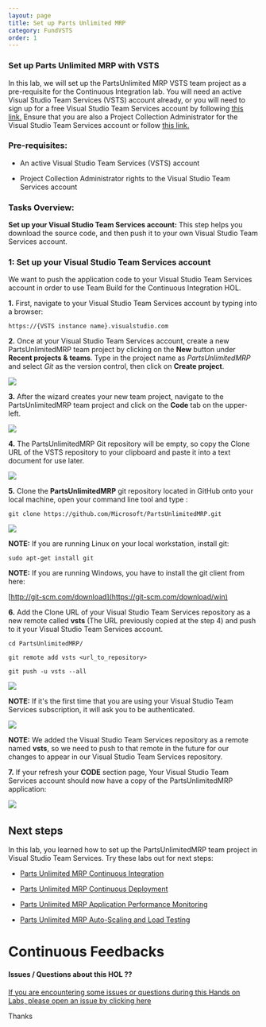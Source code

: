 ```yaml
---
layout: page
title: Set up Parts Unlimited MRP
category: FundVSTS
order: 1
---
```


### Set up Parts Unlimited MRP with VSTS ###

In this lab, we will set up the PartsUnlimited MRP VSTS team project as a pre-requisite for the Continuous Integration lab. You will need an active Visual Studio Team Services (VSTS) account already, or you will need to sign up for a free Visual Studio Team Services account by following [this link.](https://www.visualstudio.com/en-us/docs/setup-admin/team-services/sign-up-for-visual-studio-team-services) Ensure that you are also a Project Collection Administrator for the Visual Studio Team Services account or follow [this link.](https://www.visualstudio.com/en-us/docs/setup-admin/add-administrator-tfs) 

### Pre-requisites: ###

-   An active Visual Studio Team Services (VSTS) account

-   Project Collection Administrator rights to the Visual Studio Team Services account

### Tasks Overview: ###

**Set up your Visual Studio Team Services account:** This step helps you download the source code, and then push it to your own Visual Studio Team Services account.

### 1: Set up your Visual Studio Team Services account

We want to push the application code to your Visual Studio Team Services account in
order to use Team Build for the Continuous Integration HOL.

**1.** First, navigate to your Visual Studio Team Services account by typing into a browser: 

    https://{VSTS instance name}.visualstudio.com

**2.** Once at your Visual Studio Team Services account, create a new PartsUnlimitedMRP team project by clicking on the **New** button under **Recent projects & teams**. Type in the project name as *PartsUnlimitedMRP* and select *Git* as the version control, then click on **Create project**.

![](<../assets/prereq/create_team_project.png>)

**3.** After the wizard creates your new team project, navigate to the PartsUnlimitedMRP team project and click on the **Code** tab on the upper-left. 

![](<../assets/prereq/navigate_to_code.png>)

**4.** The PartsUnlimitedMRP Git repository will be empty, so copy the Clone URL of the VSTS repository to your clipboard and paste it into a text document for use later. 

![](<../assets/prereq/copy_vsts_repo_url.png>)

**5.** Clone the **PartsUnlimitedMRP** git repository located in GitHub onto your local machine, open your command line tool and type :

    git clone https://github.com/Microsoft/PartsUnlimitedMRP.git

![](<../assets/prereq/clone_mrp.png>)

**NOTE:** If you are running Linux on your local workstation, install git:

    sudo apt-get install git
	
**NOTE:** If you are running Windows, you have to install the git client from here:

[http://git-scm.com/download](https://git-scm.com/download/win)

**6.** Add the Clone URL of your Visual Studio Team Services repository as a new remote called **vsts** (The URL previously copied at the step 4) and push to it
your Visual Studio Team Services account. 

	cd PartsUnlimitedMRP/

	git remote add vsts <url_to_repository>

	git push -u vsts --all
	
![](<../assets/prereq/push_to_vsts.png>)

**NOTE:** If it's the first time that you are using your Visual Studio Team Services subscription, it will ask you to be authenticated.

![](<../assets/prereq/vsts_auth.png>)

**NOTE:** We added the Visual Studio Team Services repository as a remote named **vsts**, so we need to
push to that remote in the future for our changes to appear in our Visual Studio Team Services
repository.

**7.** If your refresh your **CODE** section page, Your Visual Studio Team Services account should now have a copy of the PartsUnlimitedMRP
application:

![](<../assets/prereq/mrp_in_vsts.png>)
 

Next steps
----------

In this lab, you learned how to set up the PartsUnlimitedMRP team project in Visual Studio Team Services. Try these labs out for next steps:

-   [Parts Unlimited MRP Continuous Integration](https://github.com/Microsoft/PartsUnlimitedMRP/tree/master/docs/HOL_Continuous-Integration)

-   [Parts Unlimited MRP Continuous Deployment](https://github.com/Microsoft/PartsUnlimitedMRP/tree/master/docs/HOL_Continuous-Deployment)

-   [Parts Unlimited MRP Application Performance Monitoring](https://github.com/Microsoft/PartsUnlimitedMRP/tree/master/docs/HOL_Application-Performance-Monitoring)

-	[Parts Unlimited MRP Auto-Scaling and Load Testing](https://github.com/Microsoft/PartsUnlimitedMRP/tree/master/docs/HOL_Autoscaling-Load-Testing)

# Continuous Feedbacks

#### Issues / Questions about this HOL ??

[If you are encountering some issues or questions during this Hands on Labs, please open an issue by clicking here](https://github.com/Microsoft/PartsUnlimitedMRP/issues)

Thanks
